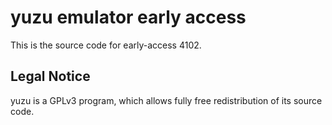 yuzu emulator early access
=============

This is the source code for early-access 4102.

## Legal Notice

yuzu is a GPLv3 program, which allows fully free redistribution of its source code.